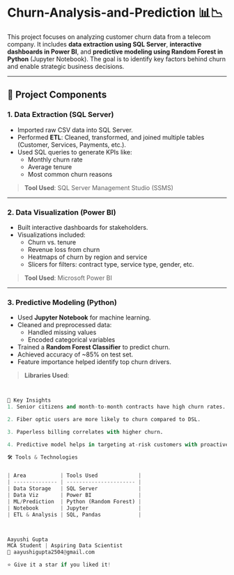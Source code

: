 # Churn-Analysis-and-Prediction 📊📉

This project focuses on analyzing customer churn data from a telecom company. It includes **data extraction using SQL Server**, **interactive dashboards in Power BI**, and **predictive modeling using Random Forest in Python** (Jupyter Notebook). The goal is to identify key factors behind churn and enable strategic business decisions.

---

## 🚀 Project Components

### 1. **Data Extraction (SQL Server)**
- Imported raw CSV data into SQL Server.
- Performed **ETL**: Cleaned, transformed, and joined multiple tables (Customer, Services, Payments, etc.).
- Used SQL queries to generate KPIs like:
  - Monthly churn rate
  - Average tenure
  - Most common churn reasons

> **Tool Used**: SQL Server Management Studio (SSMS)

---

### 2. **Data Visualization (Power BI)**
- Built interactive dashboards for stakeholders.
- Visualizations included:
  - Churn vs. tenure
  - Revenue loss from churn
  - Heatmaps of churn by region and service
  - Slicers for filters: contract type, service type, gender, etc.

> **Tool Used**: Microsoft Power BI

---

### 3. **Predictive Modeling (Python)**
- Used **Jupyter Notebook** for machine learning.
- Cleaned and preprocessed data:
  - Handled missing values
  - Encoded categorical variables
- Trained a **Random Forest Classifier** to predict churn.
- Achieved accuracy of ~85% on test set.
- Feature importance helped identify top churn drivers.

> **Libraries Used**:
```python pandas, numpy, seaborn, matplotlib, scikit-learn


🧠 Key Insights
1. Senior citizens and month-to-month contracts have high churn rates.

2. Fiber optic users are more likely to churn compared to DSL.

3. Paperless billing correlates with higher churn.

4. Predictive model helps in targeting at-risk customers with proactive retention offers.

🛠 Tools & Technologies


| Area           | Tools Used             |
| -------------- | ---------------------- |
| Data Storage   | SQL Server             |
| Data Viz       | Power BI               |
| ML/Prediction  | Python (Random Forest) |
| Notebook       | Jupyter                |
| ETL & Analysis | SQL, Pandas            |



Aayushi Gupta
MCA Student | Aspiring Data Scientist
📧 aayushigupta2504@gmail.com

⭐️ Give it a star if you liked it!

